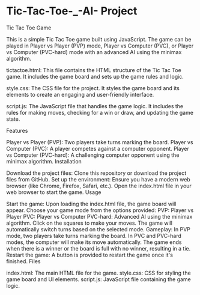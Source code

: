 # Tic-Tac-Toe-_-AI- Project 
Tic Tac Toe Game

This is a simple Tic Tac Toe game built using JavaScript. The game can be played in Player vs Player (PVP) mode, Player vs Computer (PVC), or Player vs Computer (PVC-hard) mode with an advanced AI using the minimax algorithm.

tictactoe.html: This file contains the HTML structure of the Tic Tac Toe game. It includes the game board and sets up the game rules and logic.

style.css: The CSS file for the project. It styles the game board and its elements to create an engaging and user-friendly interface.

script.js: The JavaScript file that handles the game logic. It includes the rules for making moves, checking for a win or draw, and updating the game state.


Features

Player vs Player (PVP): Two players take turns marking the board.
Player vs Computer (PVC): A player competes against a computer opponent.
Player vs Computer (PVC-hard): A challenging computer opponent using the minimax algorithm.
Installation

Download the project files:
Clone this repository or download the project files from GitHub.
Set up the environment:
Ensure you have a modern web browser (like Chrome, Firefox, Safari, etc.).
Open the index.html file in your web browser to start the game.
Usage

Start the game:
Upon loading the index.html file, the game board will appear.
Choose your game mode from the options provided:
PVP: Player vs Player
PVC: Player vs Computer
PVC-hard: Advanced AI using the minimax algorithm.
Click on the squares to make your moves. The game will automatically switch turns based on the selected mode.
Gameplay:
In PVP mode, two players take turns marking the board.
In PVC and PVC-hard modes, the computer will make its move automatically.
The game ends when there is a winner or the board is full with no winner, resulting in a tie.
Restart the game:
A button is provided to restart the game once it's finished.
Files

index.html: The main HTML file for the game.
style.css: CSS for styling the game board and UI elements.
script.js: JavaScript file containing the game logic.
